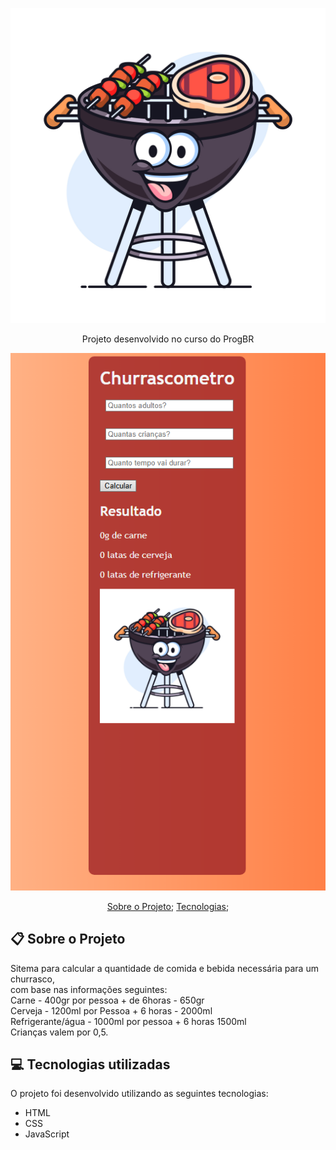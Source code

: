 <p align="center">
   <img src="./src/img/churras.jpg" alt="Churrasqueirinha"/>
</p>
<div align="center">
   Projeto desenvolvido no curso do ProgBR
</div>

<p align="center">
   <img src="./src/img/tela.png" alt ="Tela da aplicação"/>
</p>

<p align="center">
  <a href="#clipboard-sobre-o-projeto">Sobre o Projeto</a>;
  <a href="#computer-tecnologias-utilizadas">Tecnologias</a>;
</p>

## :clipboard: Sobre o Projeto

Sitema para calcular a quantidade de comida e bebida necessária para um churrasco,
</br>
com base nas informações seguintes:
</br>
Carne - 400gr por pessoa + de 6horas - 650gr
</br>
Cerveja - 1200ml por Pessoa + 6 horas - 2000ml
</br>
Refrigerante/água - 1000ml por pessoa + 6 horas 1500ml
</br>
Crianças valem por 0,5.

## :computer: Tecnologias utilizadas

O projeto foi desenvolvido utilizando as seguintes tecnologias:

- HTML
- CSS
- JavaScript
